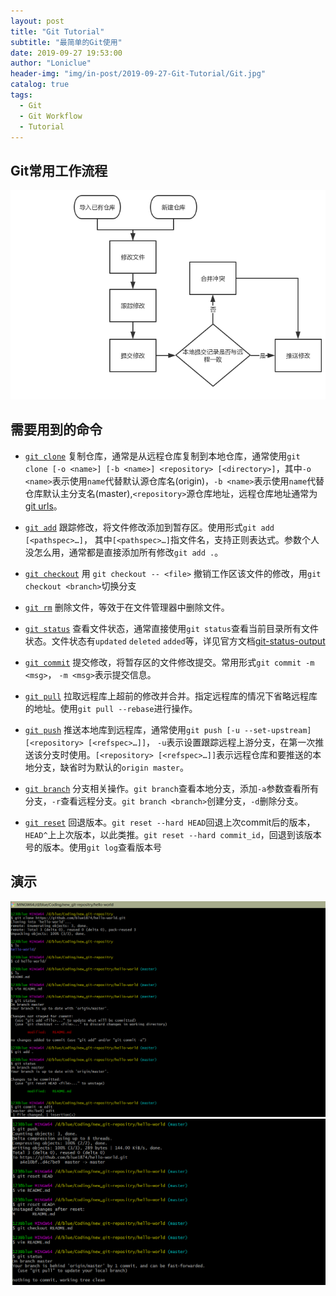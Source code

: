 ```yaml
---
layout: post
title: "Git Tutorial"
subtitle: "最简单的Git使用"
date: 2019-09-27 19:53:00
author: "Loniclue"
header-img: "img/in-post/2019-09-27-Git-Tutorial/Git.jpg"
catalog: true
tags: 
  - Git
  - Git Workflow
  - Tutorial
---
```



Git常用工作流程  
--------------
<img src="/img/in-post/2019-09-27-Git-Tutorial/git-flow.png" alt="Git工作流程图">

需要用到的命令  
-------------  
- [`git clone`][]  复制仓库，通常是从远程仓库复制到本地仓库，通常使用`git clone [-o <name>] [-b <name>] <repository> [<directory>]`，其中`-o <name>`表示使用`name`代替默认源仓库名(origin)，`-b <name>`表示使用`name`代替仓库默认主分支名(master),`<repository>`源仓库地址，远程仓库地址通常为[git urls][]。  
  

- [`git add`][]  跟踪修改，将文件修改添加到暂存区。使用形式`git add [<pathspec>…​]`， 其中`[<pathspec>…​]`指文件名，支持正则表达式。参数个人没怎么用，通常都是直接添加所有修改`git add .`。  
  

- [`git checkout`][] 用 `git checkout -- <file>` 撤销工作区该文件的修改，用`git checkout <branch>`切换分支
  

- [`git rm`][] 删除文件，等效于在文件管理器中删除文件。  
  

- [`git status`][] 查看文件状态，通常直接使用`git status`查看当前目录所有文件状态。文件状态有`updated` `deleted` `added`等，详见官方文档[git-status-output][]  
  

- [`git commit`][]  提交修改，将暂存区的文件修改提交。常用形式`git commit -m <msg>`， `-m <msg>`表示提交信息。  
  

- [`git pull`][]   拉取远程库上超前的修改并合并。指定远程库的情况下省略远程库的地址。使用`git pull --rebase`进行操作。  
  

- [`git push`][]  推送本地库到远程库，通常使用`git push [-u --set-upstream] [<repository> [<refspec>…​]]`， `-u`表示设置跟踪远程上游分支，在第一次推送该分支时使用。`[<repository> [<refspec>…​]]`表示远程仓库和要推送的本地分支，缺省时为默认的`origin master`。  
  

- [`git branch`][]  分支相关操作。`git branch`查看本地分支，添加`-a`参数查看所有分支，`-r`查看远程分支。`git branch <branch>`创建分支，`-d`删除分支。  
  

- [`git reset`][] 回退版本。`git reset --hard HEAD`回退上次commit后的版本，`HEAD^`上上次版本，以此类推。`git reset --hard commit_id`，回退到该版本号的版本。使用`git log`查看版本号  
  

演示
----

<img src="/img/in-post/2019-09-27-Git-Tutorial/show-1.png">
<img src="/img/in-post/2019-09-27-Git-Tutorial/show-2.png">

[`git clone`]: https://git-scm.com/docs/git-clone "see Git docs"
[`git add`]: https://git-scm.com/docs/git-add "see Git docs"
[`git checkout`]: https://git-scm.com/docs/git-checkout "see Git docs"
[`git rm`]: https://git-scm.com/docs/git-rm "see Git docs"
[`git status`]: https://git-scm.com/docs/git-status "see Git docs"
[`git commit`]: https://git-scm.com/docs/git-commit "see Git docs"
[`git pull`]: https://git-scm.com/docs/git-pull "see Git docs"
[`git push`]: https://git-scm.com/docs/git-push "see Git docs"
[`git branch`]: https://git-scm.com/docs/git-branch "see Git docs"
[`git reset`]: https://git-scm.com/docs/git-reset "see Git docs"
[git urls]: https://git-scm.com/docs/git-clone#_git_urls_a_id_urls_a "see Git docs"
[git-status-output]: https://git-scm.com/docs/git-status#_output "see Git docs"